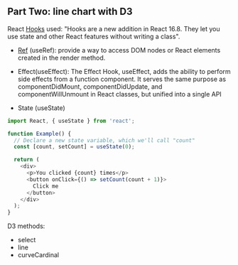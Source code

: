 ##  Part Two: line chart with D3

React [Hooks](https://reactjs.org/docs/hooks-effect.html) used: 
"Hooks are a new addition in React 16.8. They let you use state and other React features without writing a class".

- [Ref](https://reactjs.org/docs/refs-and-the-dom.html) (useRef): 
provide a way to access DOM nodes or React elements created in  the render method.

- Effect(useEffect):
 The Effect Hook, useEffect, adds the ability to perform side effects from a function component. It serves the same purpose as componentDidMount, componentDidUpdate, and componentWillUnmount in React classes, but unified into a single API

- State (useState)
````js
import React, { useState } from 'react';

function Example() {
  // Declare a new state variable, which we'll call "count"
  const [count, setCount] = useState(0);

  return (
    <div>
      <p>You clicked {count} times</p>
      <button onClick={() => setCount(count + 1)}>
        Click me
      </button>
    </div>
  );
}
````
D3 methods: 
- select
- line
- curveCardinal